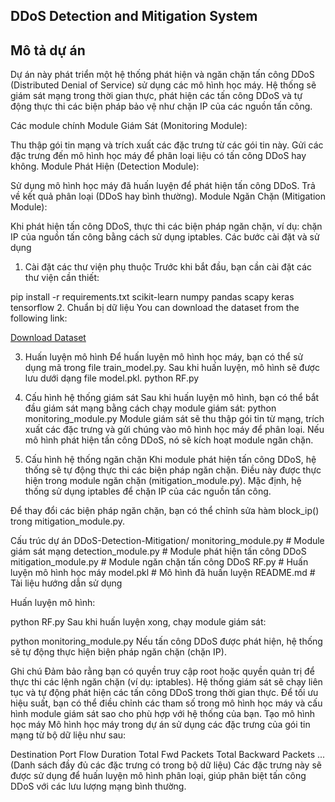 ## DDoS Detection and Mitigation System
## Mô tả dự án
Dự án này phát triển một hệ thống phát hiện và ngăn chặn tấn công DDoS (Distributed Denial of Service) sử dụng các mô hình học máy. Hệ thống sẽ giám sát mạng trong thời gian thực, phát hiện các tấn công DDoS và tự động thực thi các biện pháp bảo vệ như chặn IP của các nguồn tấn công.

Các module chính
Module Giám Sát (Monitoring Module):

Thu thập gói tin mạng và trích xuất các đặc trưng từ các gói tin này.
Gửi các đặc trưng đến mô hình học máy để phân loại liệu có tấn công DDoS hay không.
Module Phát Hiện (Detection Module):

Sử dụng mô hình học máy đã huấn luyện để phát hiện tấn công DDoS.
Trả về kết quả phân loại (DDoS hay bình thường).
Module Ngăn Chặn (Mitigation Module):

Khi phát hiện tấn công DDoS, thực thi các biện pháp ngăn chặn, ví dụ: chặn IP của nguồn tấn công bằng cách sử dụng iptables.
Các bước cài đặt và sử dụng
1. Cài đặt các thư viện phụ thuộc
Trước khi bắt đầu, bạn cần cài đặt các thư viện cần thiết:

pip install -r requirements.txt
scikit-learn
numpy
pandas
scapy
keras
tensorflow
2. Chuẩn bị dữ liệu
You can download the dataset from the following link:

[Download Dataset](https://drive.google.com/file/d/1amqNCTs9boU6g9y57p8O2q7GeTIK35P9/view?usp=drive_link)


3. Huấn luyện mô hình
Để huấn luyện mô hình học máy, bạn có thể sử dụng mã trong file train_model.py. Sau khi huấn luyện, mô hình sẽ được lưu dưới dạng file model.pkl.
python RF.py
4. Cấu hình hệ thống giám sát
Sau khi huấn luyện mô hình, bạn có thể bắt đầu giám sát mạng bằng cách chạy module giám sát:
python monitoring_module.py
Module giám sát sẽ thu thập gói tin từ mạng, trích xuất các đặc trưng và gửi chúng vào mô hình học máy để phân loại. Nếu mô hình phát hiện tấn công DDoS, nó sẽ kích hoạt module ngăn chặn.

5. Cấu hình hệ thống ngăn chặn
Khi module phát hiện tấn công DDoS, hệ thống sẽ tự động thực thi các biện pháp ngăn chặn. Điều này được thực hiện trong module ngăn chặn (mitigation_module.py). Mặc định, hệ thống sử dụng iptables để chặn IP của các nguồn tấn công.

Để thay đổi các biện pháp ngăn chặn, bạn có thể chỉnh sửa hàm block_ip() trong mitigation_module.py.

Cấu trúc dự án
DDoS-Detection-Mitigation/
    monitoring_module.py        # Module giám sát mạng
    detection_module.py         # Module phát hiện tấn công DDoS
    mitigation_module.py        # Module ngăn chặn tấn công DDoS
    RF.py                       # Huấn luyện mô hình học máy
    model.pkl                   # Mô hình đã huấn luyện
    README.md                   # Tài liệu hướng dẫn sử dụng

Huấn luyện mô hình:

python RF.py
Sau khi huấn luyện xong, chạy module giám sát:

python monitoring_module.py
Nếu tấn công DDoS được phát hiện, hệ thống sẽ tự động thực hiện biện pháp ngăn chặn (chặn IP).

Ghi chú
Đảm bảo rằng bạn có quyền truy cập root hoặc quyền quản trị để thực thi các lệnh ngăn chặn (ví dụ: iptables).
Hệ thống giám sát sẽ chạy liên tục và tự động phát hiện các tấn công DDoS trong thời gian thực.
Để tối ưu hiệu suất, bạn có thể điều chỉnh các tham số trong mô hình học máy và cấu hình module giám sát sao cho phù hợp với hệ thống của bạn.
Tạo mô hình học máy
Mô hình học máy trong dự án sử dụng các đặc trưng của gói tin mạng từ bộ dữ liệu như sau:

Destination Port
Flow Duration
Total Fwd Packets
Total Backward Packets
... (Danh sách đầy đủ các đặc trưng có trong bộ dữ liệu)
Các đặc trưng này sẽ được sử dụng để huấn luyện mô hình phân loại, giúp phân biệt tấn công DDoS với các lưu lượng mạng bình thường.

